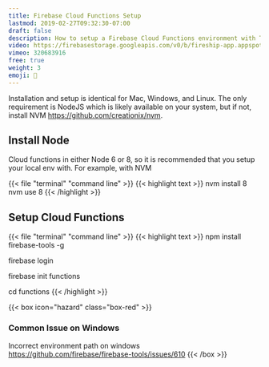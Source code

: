 ```yaml
---
title: Firebase Cloud Functions Setup
lastmod: 2019-02-27T09:32:30-07:00
draft: false
description: How to setup a Firebase Cloud Functions environment with TypeScript
video: https://firebasestorage.googleapis.com/v0/b/fireship-app.appspot.com/o/courses%2Fcloud-functions-master-course%2F1-install.mp4?alt=media&token=c0bca07e-4936-48cb-a8c7-58a0131c8075
vimeo: 320683916
free: true
weight: 3
emoji: 👶
---
```


Installation and setup is identical for Mac, Windows, and Linux. The only requirement is NodeJS which is likely available on your system, but if not, install NVM https://github.com/creationix/nvm. 

## Install Node

Cloud functions in either Node 6 or 8, so it is recommended that you setup your local env with. For example, with NVM

{{< file "terminal" "command line" >}}
{{< highlight text >}}
nvm install 8
nvm use 8
{{< /highlight >}}


## Setup Cloud Functions


{{< file "terminal" "command line" >}}
{{< highlight text >}}
npm install firebase-tools -g

firebase login

firebase init functions

cd functions
{{< /highlight >}}



{{< box icon="hazard" class="box-red" >}}
### Common Issue on Windows
Incorrect environment path on windows https://github.com/firebase/firebase-tools/issues/610
{{< /box >}}
